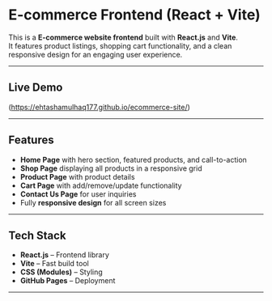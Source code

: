 #  E-commerce Frontend (React + Vite)

This is a **E-commerce website frontend** built with **React.js** and **Vite**.  
It features product listings, shopping cart functionality, and a clean responsive design for an engaging user experience.

---

##  Live Demo  
(https://ehtashamulhaq177.github.io/ecommerce-site/)

---

##  Features
-  **Home Page** with hero section, featured products, and call-to-action  
-  **Shop Page** displaying all products in a responsive grid  
-  **Product Page** with product details  
-  **Cart Page** with add/remove/update functionality  
-  **Contact Us Page** for user inquiries  
-  Fully **responsive design** for all screen sizes  

---

##  Tech Stack
- **React.js** – Frontend library  
- **Vite** – Fast build tool  
- **CSS (Modules)** – Styling  
- **GitHub Pages** – Deployment  

---

